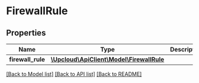 # FirewallRule

## Properties
Name | Type | Description | Notes
------------ | ------------- | ------------- | -------------
**firewall_rule** | [**\Upcloud\ApiClient\Model\FirewallRule**](FirewallRule.md) |  | [optional] 

[[Back to Model list]](../README.md#documentation-for-models) [[Back to API list]](../README.md#documentation-for-api-endpoints) [[Back to README]](../README.md)


